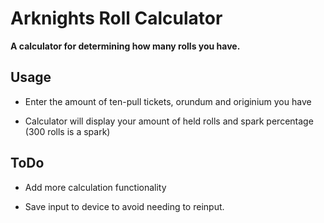 # Arknights Roll Calculator

**A calculator for determining how many rolls you have.** 

## Usage

* Enter the amount of ten-pull tickets, orundum and originium you have

* Calculator will display your amount of held rolls and spark percentage (300 rolls is a spark)

## ToDo

* Add more calculation functionality

* Save input to device to avoid needing to reinput.
